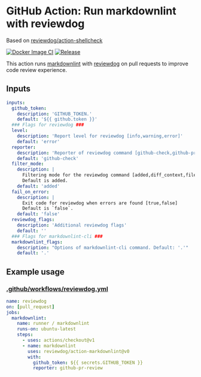 # GitHub Action: Run markdownlint with reviewdog

Based on [reviewdog/action-shellcheck](https://github.com/reviewdog/action-shellcheck)

[![Docker Image CI](https://github.com/prologic/action-markdownlint/workflows/Docker%20Image%20CI/badge.svg)](https://github.com/prologic/action-markdownlint/actions)
[![Release](https://img.shields.io/github/release/prologic/action-markdownlint.svg?maxAge=43200)](https://github.com/prologic/action-markdownlint/releases)

This action runs [markdownlint](https://github.com/DavidAnson/markdownlint) with
[reviewdog](https://github.com/reviewdog/reviewdog) on pull requests to improve
code review experience.

## Inputs

```yml
inputs:
  github_token:
    description: 'GITHUB_TOKEN.'
    default: '${{ github.token }}'
  ### Flags for reviewdog ###
  level:
    description: 'Report level for reviewdog [info,warning,error]'
    default: 'error'
  reporter:
    description: 'Reporter of reviewdog command [github-check,github-pr-review].'
    default: 'github-check'
  filter_mode:
    description: |
      Filtering mode for the reviewdog command [added,diff_context,file,nofilter].
      Default is added.
    default: 'added'
  fail_on_error:
    description: |
      Exit code for reviewdog when errors are found [true,false]
      Default is `false`.
    default: 'false'
  reviewdog_flags:
    description: 'Additional reviewdog flags'
    default: ''
  ### Flags for markdownlint-cli ###
  markdownlint_flags:
    description: "Options of markdownlint-cli command. Default: '.'"
    default: '.'
```

## Example usage

### [.github/workflows/reviewdog.yml](.github/workflows/reviewdog.yml)

```yml
name: reviewdog
on: [pull_request]
jobs:
  markdownlint:
    name: runner / markdownlint
    runs-on: ubuntu-latest
    steps:
      - uses: actions/checkout@v1
      - name: markdownlint
        uses: reviewdog/action-markdownlint@v0
        with:
          github_token: ${{ secrets.GITHUB_TOKEN }}
          reporter: github-pr-review
```
